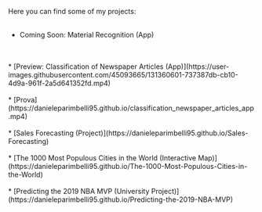 Here you can find some of my projects:
<br/>
<br/>
* Coming Soon: Material Recognition (App)
<br/>
<br/>
* [Preview: Classification of Newspaper Articles (App)](https://user-images.githubusercontent.com/45093665/131360601-737387db-cb10-4d9a-961f-2a5d641352fd.mp4)
<br/>
<br/>
* [Prova](https://danieleparimbelli95.github.io/classification_newspaper_articles_app.mp4)
<br/>
<br/>
* [Sales Forecasting (Project)](https://danieleparimbelli95.github.io/Sales-Forecasting)
<br/>
<br/>
* [The 1000 Most Populous Cities in the World (Interactive Map)](https://danieleparimbelli95.github.io/The-1000-Most-Populous-Cities-in-the-World)
<br/>
<br/>
* [Predicting the 2019 NBA MVP (University Project)](https://danieleparimbelli95.github.io/Predicting-the-2019-NBA-MVP)


